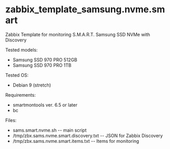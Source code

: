 # zabbix_template_samsung.nvme.smart
Zabbix Template for monitoring S.M.A.R.T. Samsung SSD NVMe with Discovery

Tested models:
* Samsung SSD 970 PRO 512GB
* Samsung SSD 970 PRO 1TB

Tested OS:
* Debian 9 (stretch)

Requirements:
* smartmontools ver. 6.5 or later
* bc

Files:
* sams.smart.nvme.sh -- main script
* /tmp/zbx.sams.nvme.smart.discovery.txt -- JSON for Zabbix Discovery
* /tmp/zbx.sams.nvme.smart.items.txt -- Items for monitoring
